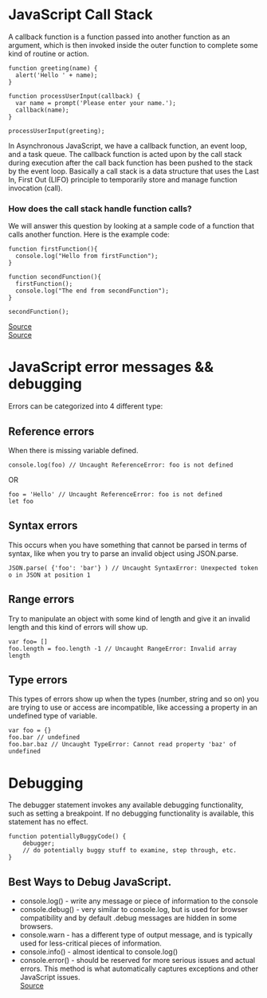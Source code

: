 # JavaScript Call Stack
A callback function is a function passed into another function as an argument, which is then invoked inside the outer function to complete some kind of routine or action.
```
function greeting(name) {
  alert('Hello ' + name);
}

function processUserInput(callback) {
  var name = prompt('Please enter your name.');
  callback(name);
}

processUserInput(greeting);
```
In Asynchronous JavaScript, we have a callback function, an event loop, and a task queue. The callback function is acted upon by the call stack during execution after the call back function has been pushed to the stack by the event loop.
Basically a call stack is a data structure that uses the Last In, First Out (LIFO) principle to temporarily store and manage function invocation (call).

### How does the call stack handle function calls?
We will answer this question by looking at a sample code of a function that calls another function. Here is the example code:
```
function firstFunction(){
  console.log("Hello from firstFunction");
}

function secondFunction(){
  firstFunction();
  console.log("The end from secondFunction");
}

secondFunction();
```
[Source](https://developer.mozilla.org/en-US/docs/Glossary/Callback_function)  
[Source](https://codeburst.io/javascript-error-messages-debugging-d23f84f0ae7c)
# JavaScript error messages && debugging
Errors can be categorized into 4 different type:  

## Reference errors
When there is missing variable defined.
```
console.log(foo) // Uncaught ReferenceError: foo is not defined
```
OR
```
foo = 'Hello' // Uncaught ReferenceError: foo is not defined
let foo
```
## Syntax errors
This occurs when you have something that cannot be parsed in terms of syntax, like when you try to parse an invalid object using JSON.parse.
```
JSON.parse( {'foo': 'bar'} ) // Uncaught SyntaxError: Unexpected token o in JSON at position 1
```
## Range errors
Try to manipulate an object with some kind of length and give it an invalid length and this kind of errors will show up.
```
var foo= []
foo.length = foo.length -1 // Uncaught RangeError: Invalid array length
```
## Type errors
This types of errors show up when the types (number, string and so on) you are trying to use or access are incompatible, like accessing a property in an undefined type of variable.
```
var foo = {}
foo.bar // undefined
foo.bar.baz // Uncaught TypeError: Cannot read property 'baz' of undefined
```
# Debugging
The debugger statement invokes any available debugging functionality, such as setting a breakpoint. If no debugging functionality is available, this statement has no effect.
```
function potentiallyBuggyCode() {
    debugger;
    // do potentially buggy stuff to examine, step through, etc.
}
```
## Best Ways to Debug JavaScript.
- console.log() - write any message or piece of information to the console
- console.debug() - very similar to console.log, but is used for browser compatibility and by default .debug messages are hidden in some browsers.
- console.warn - has a different type of output message, and is typically used for less-critical pieces of information.
- console.info() - almost identical to console.log()
- console.error() - should be reserved for more serious issues and actual errors. This method is what automatically captures exceptions and other JavaScript issues.   
[Source](https://logrocket.com/for/best-ways-to-debug-javascript/?utm_source=google&utm_medium=cpc&utm_campaign=12511638884&utm_group=119875471875&utm_term=&utm_content=&gclid=EAIaIQobChMI3eKvgpyT8AIVg21vBB3npAI2EAAYAiAAEgIx1vD_BwE#utm_source=google&utm_medium=cpc&utm_campaign=12511638884&utm_group=119875471875&utm_term=&utm_content=&gclid=EAIaIQobChMI3eKvgpyT8AIVg21vBB3npAI2EAAYAiAAEgIx1vD_BwE)
